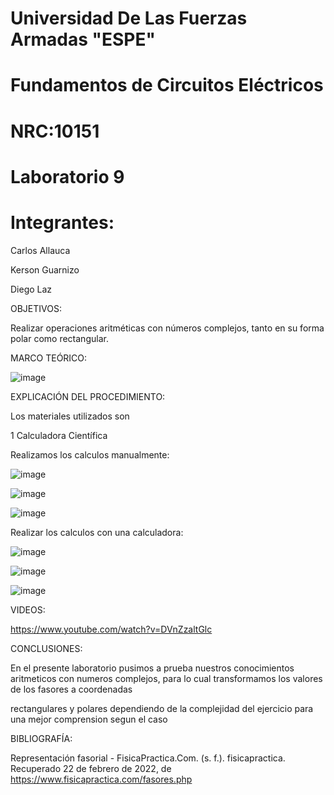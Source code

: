 # Universidad De Las Fuerzas Armadas "ESPE"

# Fundamentos de Circuitos Eléctricos 
# NRC:10151
# Laboratorio 9

 # Integrantes:
 
 Carlos Allauca
 
 Kerson Guarnizo
 
 Diego Laz
 
OBJETIVOS:

Realizar operaciones aritméticas con números complejos, tanto en su forma polar como rectangular.

MARCO TEÓRICO:

![image](https://user-images.githubusercontent.com/93835463/155068317-17452a0b-4e5b-4894-8a1d-afda03293edb.png)

EXPLICACIÓN DEL PROCEDIMIENTO:

Los materiales utilizados son 

1 Calculadora Científica

Realizamos los calculos manualmente:

![image](https://user-images.githubusercontent.com/93835463/155049300-b94e5c72-1332-469d-a6a1-4fda8e9c5a07.png)

![image](https://user-images.githubusercontent.com/93835463/155049339-8bc1caa5-9df7-43c3-9df0-c7a4c3cf8f63.png)

![image](https://user-images.githubusercontent.com/93835463/155049361-9814bf7c-f87f-4bec-afda-1e7b92984317.png)

Realizar los calculos con una calculadora:

![image](https://user-images.githubusercontent.com/93835463/155049617-c851de42-09f9-41ab-8919-4024dd6fdef1.png)

![image](https://user-images.githubusercontent.com/93835463/155049630-5c6bb00f-6550-4891-aa65-be440113d60a.png)

![image](https://user-images.githubusercontent.com/93835463/155049637-9fcb857a-0e74-4d91-bfa3-50d63d00419a.png)


VIDEOS:

https://www.youtube.com/watch?v=DVnZzaltGlc

CONCLUSIONES:

En el presente laboratorio pusimos a prueba nuestros conocimientos aritmeticos con numeros complejos, para lo cual transformamos los valores de los fasores a coordenadas 

rectangulares y polares dependiendo de la complejidad del ejercicio para una mejor comprension segun el caso

BIBLIOGRAFÍA:

Representación fasorial - FisicaPractica.Com. (s. f.). fisicapractica. Recuperado 22 de febrero de 2022, de https://www.fisicapractica.com/fasores.php
